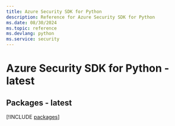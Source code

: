 ```yaml
---
title: Azure Security SDK for Python
description: Reference for Azure Security SDK for Python
ms.date: 08/30/2024
ms.topic: reference
ms.devlang: python
ms.service: security
---
```

# Azure Security SDK for Python - latest
## Packages - latest
[!INCLUDE [packages](security-index.md)]